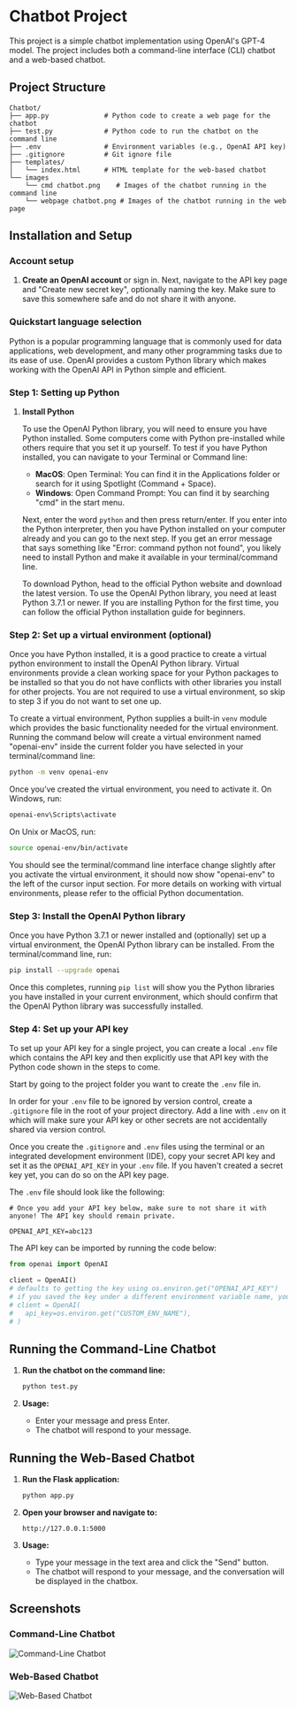 
# Chatbot Project

This project is a simple chatbot implementation using OpenAI's GPT-4 model. The project includes both a command-line interface (CLI) chatbot and a web-based chatbot.

## Project Structure

```
Chatbot/
├── app.py              # Python code to create a web page for the chatbot
├── test.py             # Python code to run the chatbot on the command line
├── .env                # Environment variables (e.g., OpenAI API key)
├── .gitignore          # Git ignore file
├── templates/
│   └── index.html      # HTML template for the web-based chatbot
└── images
    └── cmd chatbot.png    # Images of the chatbot running in the command line
    └── webpage chatbot.png # Images of the chatbot running in the web page
```

## Installation and Setup

### Account setup

1. **Create an OpenAI account** or sign in. Next, navigate to the API key page and "Create new secret key", optionally naming the key. Make sure to save this somewhere safe and do not share it with anyone.

### Quickstart language selection

Python is a popular programming language that is commonly used for data applications, web development, and many other programming tasks due to its ease of use. OpenAI provides a custom Python library which makes working with the OpenAI API in Python simple and efficient.

### Step 1: Setting up Python

1. **Install Python**

   To use the OpenAI Python library, you will need to ensure you have Python installed. Some computers come with Python pre-installed while others require that you set it up yourself. To test if you have Python installed, you can navigate to your Terminal or Command line:

   - **MacOS**: Open Terminal: You can find it in the Applications folder or search for it using Spotlight (Command + Space).
   - **Windows**: Open Command Prompt: You can find it by searching "cmd" in the start menu.

   Next, enter the word `python` and then press return/enter. If you enter into the Python interpreter, then you have Python installed on your computer already and you can go to the next step. If you get an error message that says something like "Error: command python not found", you likely need to install Python and make it available in your terminal/command line.

   To download Python, head to the official Python website and download the latest version. To use the OpenAI Python library, you need at least Python 3.7.1 or newer. If you are installing Python for the first time, you can follow the official Python installation guide for beginners.

### Step 2: Set up a virtual environment (optional)

Once you have Python installed, it is a good practice to create a virtual python environment to install the OpenAI Python library. Virtual environments provide a clean working space for your Python packages to be installed so that you do not have conflicts with other libraries you install for other projects. You are not required to use a virtual environment, so skip to step 3 if you do not want to set one up.

To create a virtual environment, Python supplies a built-in `venv` module which provides the basic functionality needed for the virtual environment. Running the command below will create a virtual environment named "openai-env" inside the current folder you have selected in your terminal/command line:

```bash
python -m venv openai-env
```

Once you’ve created the virtual environment, you need to activate it. On Windows, run:

```bash
openai-env\Scripts\activate
```

On Unix or MacOS, run:

```bash
source openai-env/bin/activate
```

You should see the terminal/command line interface change slightly after you activate the virtual environment, it should now show "openai-env" to the left of the cursor input section. For more details on working with virtual environments, please refer to the official Python documentation.

### Step 3: Install the OpenAI Python library

Once you have Python 3.7.1 or newer installed and (optionally) set up a virtual environment, the OpenAI Python library can be installed. From the terminal/command line, run:

```bash
pip install --upgrade openai
```

Once this completes, running `pip list` will show you the Python libraries you have installed in your current environment, which should confirm that the OpenAI Python library was successfully installed.

### Step 4: Set up your API key

To set up your API key for a single project, you can create a local `.env` file which contains the API key and then explicitly use that API key with the Python code shown in the steps to come.

Start by going to the project folder you want to create the `.env` file in.

In order for your `.env` file to be ignored by version control, create a `.gitignore` file in the root of your project directory. Add a line with `.env` on it which will make sure your API key or other secrets are not accidentally shared via version control.

Once you create the `.gitignore` and `.env` files using the terminal or an integrated development environment (IDE), copy your secret API key and set it as the `OPENAI_API_KEY` in your `.env` file. If you haven't created a secret key yet, you can do so on the API key page.

The `.env` file should look like the following:

```plaintext
# Once you add your API key below, make sure to not share it with anyone! The API key should remain private.

OPENAI_API_KEY=abc123
```

The API key can be imported by running the code below:

```python
from openai import OpenAI

client = OpenAI()
# defaults to getting the key using os.environ.get("OPENAI_API_KEY")
# if you saved the key under a different environment variable name, you can do something like:
# client = OpenAI(
#   api_key=os.environ.get("CUSTOM_ENV_NAME"),
# )
```

## Running the Command-Line Chatbot

1. **Run the chatbot on the command line:**
   ```bash
   python test.py
   ```

2. **Usage:**
   - Enter your message and press Enter.
   - The chatbot will respond to your message.

## Running the Web-Based Chatbot

1. **Run the Flask application:**
   ```bash
   python app.py
   ```

2. **Open your browser and navigate to:**
   ```
   http://127.0.0.1:5000
   ```

3. **Usage:**
   - Type your message in the text area and click the "Send" button.
   - The chatbot will respond to your message, and the conversation will be displayed in the chatbox.

## Screenshots

### Command-Line Chatbot
![Command-Line Chatbot](https://github.com/Sarah3254/Smart-methods/blob/main/week4/Chatbot/images/cmd%20chatbot.png)

### Web-Based Chatbot
![Web-Based Chatbot](https://github.com/Sarah3254/Smart-methods/blob/main/week4/Chatbot/images/web%20chatbot.png)
